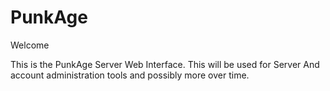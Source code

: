 # PunkAge
Welcome

This is the PunkAge Server Web Interface. This will be used for Server And account administration tools and possibly more over time.
